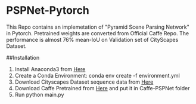 # PSPNet-Pytorch
This Repo contains an implemetation of "Pyramid Scene Parsing Network" in Pytorch. Pretrained weights are converted from Official Caffe Repo. The performance is almost 76% mean-IoU on Validation set of CityScapes Dataset.

##Installation
1. Install Anaconda3 from [Here](https://www.anaconda.com)
2. Create a Conda Environment: conda env create -f environment.yml
3. Download Cityscapes Dataset sequence data from [Here](https://www.cityscapes-dataset.com/)
4. Download Caffe Pretrained from [Here](https://drive.google.com/open?id=0BzaU285cX7TCT1M3TmNfNjlUeEU) and put it in Caffe-PSPNet folder
4. Run python main.py


